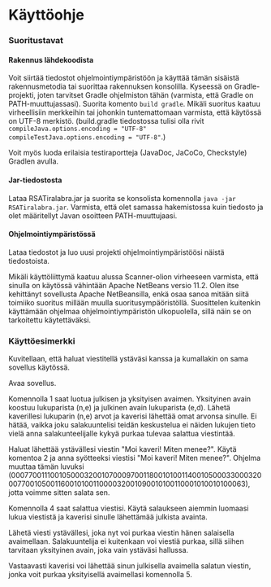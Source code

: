 # Käyttöohje

### Suoritustavat

#### Rakennus lähdekoodista
Voit siirtää tiedostot ohjelmointiympäristöön ja käyttää tämän sisäistä rakennusmetodia tai suorittaa rakennuksen konsolilla. Kyseessä on Gradle-projekti, joten tarvitset Gradle ohjelmiston tähän (varmista, että Gradle on PATH-muuttujassasi). Suorita komento `build gradle`. Mikäli suoritus kaatuu virheellisiin merkkeihin tai johonkin tuntemattomaan varmista, että käytössä on UTF-8 merkistö. (build.gradle tiedostossa tulisi olla rivit `compileJava.options.encoding = "UTF-8"` `compileTestJava.options.encoding = "UTF-8"`.)

Voit myös luoda erilaisia testiraportteja (JavaDoc, JaCoCo, Checkstyle) Gradlen avulla.

#### Jar-tiedostosta
Lataa RSATiralabra.jar ja suorita se konsolista komennolla `java -jar RSATiralabra.jar`. Varmista, että olet samassa hakemistossa kuin tiedosto ja olet määritellyt Javan osoitteen PATH-muuttujaasi.

#### Ohjelmointiympäristössä
Lataa tiedostot ja luo uusi projekti ohjelmointiympäristöösi näistä tiedostoista.

Mikäli käyttöliittymä kaatuu alussa Scanner-olion virheeseen varmista, että sinulla on käytössä vähintään Apache NetBeans versio 11.2. Olen itse kehittänyt sovellusta Apache NetBeansilla, enkä osaa sanoa mitään siitä toimiiko suoritus millään muulla suoritusympäöristöllä. Suosittelen kuitenkin käyttämään ohjelmaa ohjelmointiympäristön ulkopuolella, sillä näin se on tarkoitettu käytettäväksi.

### Käyttöesimerkki
Kuvitellaan, että haluat viestitellä ystäväsi kanssa ja kumallakin on sama sovellus käytössä.

Avaa sovellus.

Komennolla 1 saat luotua julkisen ja yksityisen avaimen. Yksityinen avain koostuu lukuparista (n,e) ja julkinen avain lukuparista (e,d). Lähetä kaverillesi lukuparin (n,e) arvot ja kaverisi lähettää omat arvonsa sinulle. Ei hätää, vaikka joku salakuuntelisi teidän keskustelua ei näiden lukujen tieto vielä anna salakunteelijalle kykyä purkaa tulevaa salattua viestintää.

Haluat lähettää ystävällesi viestin "Moi kaveri! Miten menee?". Käytä komentoa 2 ja anna syötteeksi viestisi "Moi kaveri! Miten menee?". Ohjelma muuttaa tämän luvuksi  (000770011100105000320010700097001180010100114001050003300032000770010500116001010011000032001090010100110001010010100063), jotta voimme sitten salata sen.

Komennolla 4 saat salattua viestisi. Käytä salaukseen aiemmin luomaasi lukua viestistä ja kaverisi sinulle lähettämää julkista avainta.

Lähetä viesti ystävällesi, joka nyt voi purkaa viestin hänen salaisella avaimellaan. Salakuuntelija ei kuitenkaan voi viestiä purkaa, sillä siihen tarvitaan yksityinen avain, joka vain ystäväsi hallussa.

Vastaavasti kaverisi voi lähettää sinun julkisella avaimella salatun viestin, jonka voit purkaa yksityisellä avaimellasi komennolla 5.
